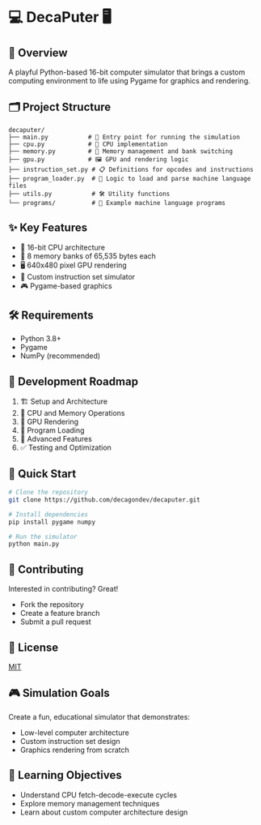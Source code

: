 # 💻 DecaPuter 🖥️

## 🌟 Overview
A playful Python-based 16-bit computer simulator that brings a custom computing environment to life using Pygame for graphics and rendering.

## 🗂️ Project Structure
```
decaputer/
├── main.py           # 🚀 Entry point for running the simulation
├── cpu.py            # 🧠 CPU implementation
├── memory.py         # 💾 Memory management and bank switching
├── gpu.py            # 🖼️ GPU and rendering logic
├── instruction_set.py # 📋 Definitions for opcodes and instructions
├── program_loader.py  # 📂 Logic to load and parse machine language files
├── utils.py           # 🛠️ Utility functions
└── programs/          # 💾 Example machine language programs
```

## ✨ Key Features
- 🔢 16-bit CPU architecture
- 🏦 8 memory banks of 65,535 bytes each
- 🖥️ 640x480 pixel GPU rendering
- 🧩 Custom instruction set simulator
- 🎮 Pygame-based graphics

## 🛠️ Requirements
- Python 3.8+
- Pygame
- NumPy (recommended)

## 🚧 Development Roadmap
1. 🏗️ Setup and Architecture
2. 🧩 CPU and Memory Operations
3. 🎨 GPU Rendering
4. 📲 Program Loading
5. 🚀 Advanced Features
6. ✅ Testing and Optimization

## 🚀 Quick Start
```bash
# Clone the repository
git clone https://github.com/decagondev/decaputer.git

# Install dependencies
pip install pygame numpy

# Run the simulator
python main.py
```

## 🤝 Contributing
Interested in contributing? Great! 
- Fork the repository
- Create a feature branch
- Submit a pull request

## 📄 License
[MIT](LICENCE)

## 🎮 Simulation Goals
Create a fun, educational simulator that demonstrates:
- Low-level computer architecture
- Custom instruction set design
- Graphics rendering from scratch

## 🧠 Learning Objectives
- Understand CPU fetch-decode-execute cycles
- Explore memory management techniques
- Learn about custom computer architecture design
